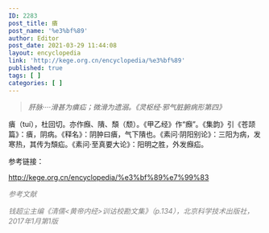 ```yaml
---
ID: 2283
post_title: 㿉
post_name: '%e3%bf%89'
author: Editor
post_date: 2021-03-29 11:44:08
layout: encyclopedia
link: 'http://kege.org.cn/encyclopedia/%e3%bf%89'
published: true
tags: [ ]
categories: [ ]
---
```

<blockquote><em>肝脉····滑甚为㿉疝；微滑为遗溺。《灵枢经·邪气脏腑病形第四》</em></blockquote>
㿉（tuí），杜回切。亦作㿗、隤、頹（颓）。《甲乙经》作“㿗”。《集韵》引《苍颉篇》：㿉，阴病。《释名》：阴肿曰㿉，气下隤也。《素问·阴阳别论》：三阳为病，发寒热，其传为頹疝。《素问·至真要大论》：阳明之胜，外发㿗疝。

参考链接：

http://kege.org.cn/encyclopedia/%e3%bf%89%e7%99%83

<span style="color: #808080;"><em>参考文献</em></span>

<span style="color: #808080;"><em>钱超尘主编《清儒&lt;黄帝内经&gt;训诂校勘文集》（p.134），北京科学技术出版社，2017年1月第1版</em></span>